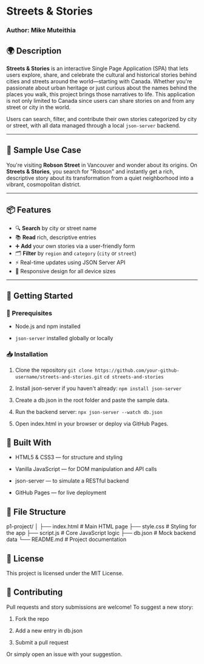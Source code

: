 # Streets & Stories

### Author: Mike Muteithia

## 🌍 Description

**Streets & Stories** is an interactive Single Page Application (SPA) that lets users explore, share, and celebrate the cultural and historical stories behind cities and streets around the world—starting with Canada. Whether you're passionate about urban heritage or just curious about the names behind the places you walk, this project brings those narratives to life. This application is not only limited to Canada since users can share stories on and from any street or city in the world.

Users can search, filter, and contribute their own stories categorized by city or street, with all data managed through a local `json-server` backend.

---

## 🧠 Sample Use Case

You're visiting **Robson Street** in Vancouver and wonder about its origins. On **Streets & Stories**, you search for "Robson" and instantly get a rich, descriptive story about its transformation from a quiet neighborhood into a vibrant, cosmopolitan district.

---

## 📦 Features

- 🔍 **Search** by city or street name
- 📚 **Read** rich, descriptive entries
- ➕ **Add** your own stories via a user-friendly form
- 🗂️ **Filter** by `region` and `category` (`city` or `street`)
- ⚡ Real-time updates using JSON Server API
- 📱 Responsive design for all device sizes

---

## 🚀 Getting Started
### 🔧 Prerequisites
- Node.js and npm installed

- ```json-server``` installed globally or locally

### 📥 Installation
1. Clone the repository
```git clone https://github.com/your-github-username/streets-and-stories.git```
```cd streets-and-stories```
2. Install json-server if you haven't already:
```npm install json-server```
3. Create a db.json in the root folder and paste the sample data.

4. Run the backend server:
```npx json-server --watch db.json```
5. Open index.html in your browser or deploy via GitHub Pages.

## 🧱 Built With
- HTML5 & CSS3 — for structure and styling

- Vanilla JavaScript — for DOM manipulation and API calls

- json-server — to simulate a RESTful backend

- GitHub Pages — for live deployment

## 📁 File Structure
p1-project/
│
├── index.html           # Main HTML page
├── style.css            # Styling for the app
├── script.js            # Core JavaScript logic
├── db.json              # Mock backend data
└── README.md            # Project documentation

## 🧾 License
This project is licensed under the MIT License.

## 🤝 Contributing
Pull requests and story submissions are welcome!
To suggest a new story:

1. Fork the repo

2. Add a new entry in db.json

3. Submit a pull request

Or simply open an issue with your suggestion.
